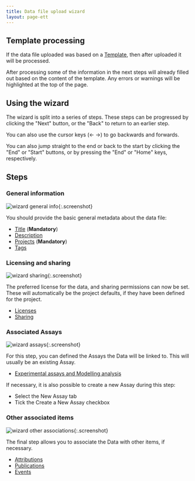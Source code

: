 ```yaml
---
title: Data file upload wizard
layout: page-ett
---
```



## Template processing

If the data file uploaded was based on a [Template](templates/master-v1.html), then after uploaded it will be processed.

After processing some of the information in the next steps will already filled out based on the content of the template. Any errors or warnings will
be highlighted at the top of the page.

## Using the wizard

The wizard is split into a series of steps. These steps can be progressed by clicking the "Next" button, or the "Back" to return to an earlier step.

You can also use the cursor keys (&larr; &rarr;) to go backwards and forwards.

You can also jump straight to the end or back to the start by clicking the "End" or "Start" buttons, or by pressing the "End" or "Home" keys, respectively.


## Steps

### General information

![wizard general info](/images/user-guide/data-wizard-step1.png){:.screenshot}

You should provide the basic general metadata about the data file:

* [Title](general-attributes.html#title) (**Mandatory**)
* [Description](general-attributes.html#description)
* [Projects](general-attributes.html#projects) (**Mandatory**)
* [Tags](general-attributes.html#tags)

### Licensing and sharing

![wizard sharing](/images/user-guide/data-wizard-step2.png){:.screenshot}

The preferred license for the data, and sharing permissions can now be set. These will automatically be the project defaults, if they have been defined for the project.

* [Licenses](licenses.html)
* [Sharing](general-attributes.html#sharing)

### Associated Assays

![wizard assays](/images/user-guide/data-wizard-step3.png){:.screenshot}

For this step, you can defined the Assays the Data will be linked to. This will usually be an existing Assay.

* [Experimental assays and Modelling analysis](general-attributes.html#experimental-assays-and-modelling-analysis)

If necessary, it is also possible to create a new Assay during this step:
    
  * Select the New Assay tab
  * Tick the Create a New Assay checkbox
  
### Other associated items

![wizard other associations](/images/user-guide/data-wizard-step4.png){:.screenshot}

The final step allows you to associate the Data with other items, if necessary.

* [Attributions](general-attributes.html#attributions)
* [Publications](general-attributes.html#publications)
* [Events](general-attributes.html#events)
  
  

